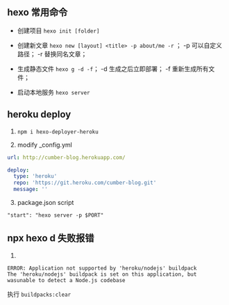 ## hexo 常用命令

- 创建项目 `hexo init [folder]`

- 创建新文章 `hexo new [layout] <title> -p about/me -r` ； -p 可以自定义路径； -r 替换同名文章；

- 生成静态文件 `hexo g -d -f`； -d 生成之后立即部署； -f 重新生成所有文件；

- 启动本地服务 `hexo server`

## heroku deploy

1. `npm i hexo-deployer-heroku`

2. modify _config.yml

```yml
url: http://cumber-blog.herokuapp.com/

deploy:
  type: 'heroku'
  repo: 'https://git.heroku.com/cumber-blog.git'
  message: ''
```

3. package.json script

```
"start": "hexo server -p $PORT"
```

## npx hexo d 失败报错

1. 
```
ERROR: Application not supported by 'heroku/nodejs' buildpack
The 'heroku/nodejs' buildpack is set on this application, but wasunable to detect a Node.js codebase
```

执行 `buildpacks:clear`